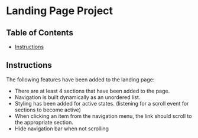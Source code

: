 # Landing Page Project

## Table of Contents

* [Instructions](#instructions)

## Instructions

The following features have been added to the landing page:

* There are at least 4 sections that have been added to the page.
* Navigation is built dynamically as an unordered list.
* Styling has been added for active states. (listening for a scroll event for sections to become active)
* When clicking an item from the navigation menu, the link should scroll to the appropriate section.
* Hide navigation bar when not scrolling